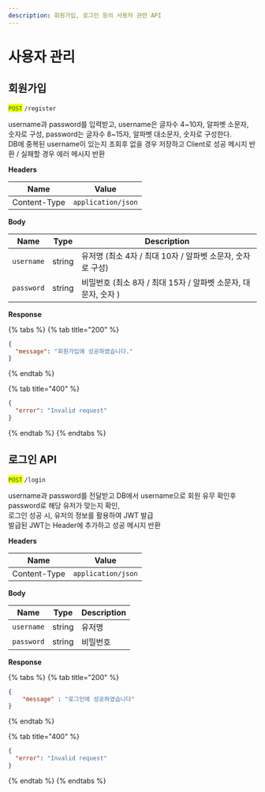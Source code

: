 ```yaml
---
description: 회원가입, 로그인 등의 사용자 관련 API
---
```


# 사용자 관리

## 회원가입

<mark style="color:green;">`POST`</mark> `/register`

username과 password를 입력받고, username은 글자수 4\~10자, 알파벳 소문자, 숫자로 구성, password는 글자수 8\~15자, 알파벳 대소문자, 숫자로 구성한다.\
DB에 중복된 username이 있는지 조회후 없을 경우 저장하고 Client로 성공 메시지 반환 / 실패할 경우 에러 메시지 반환

**Headers**

| Name         | Value              |
| ------------ | ------------------ |
| Content-Type | `application/json` |

**Body**

| Name       | Type   | Description                               |
| ---------- | ------ | ----------------------------------------- |
| `username` | string | 유저명 (최소 4자 / 최대 10자 / 알파벳 소문자, 숫자로 구성)    |
| `password` | string | 비밀번호 (최소 8자 / 최대 15자 / 알파벳 소문자, 대문자, 숫자 ) |

**Response**

{% tabs %}
{% tab title="200" %}
```json
{
  "message": "회원가입에 성공하였습니다."
}
```
{% endtab %}

{% tab title="400" %}
```json
{
  "error": "Invalid request"
}
```
{% endtab %}
{% endtabs %}

## 로그인 API

<mark style="color:green;">`POST`</mark> `/login`

username과 password를 전달받고 DB에서 username으로 회원 유무 확인후 password로 해당 유저가 맞는지 확인, \
로그인 성공 시, 유저의 정보를 활용하여 JWT 발급\
발급된 JWT는 Header에 추가하고 성공 메시지 반환

**Headers**

| Name         | Value              |
| ------------ | ------------------ |
| Content-Type | `application/json` |

**Body**

| Name       | Type   | Description |
| ---------- | ------ | ----------- |
| `username` | string | 유저명         |
| `password` | string | 비밀번호        |

**Response**

{% tabs %}
{% tab title="200" %}
```json
{
    "message" : "로그인에 성공하였습니다"
}
```
{% endtab %}

{% tab title="400" %}
```json
{
  "error": "Invalid request"
}
```
{% endtab %}
{% endtabs %}
